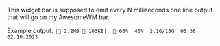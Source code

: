 This widget bar is supposed to emit every N milliseconds one line output that will go on my AwesomeWM bar.

Example output: `|🔻 2.2MB 🔺 103KB|   60%  40%  2.1G/15G  03:36 02.10.2023`
